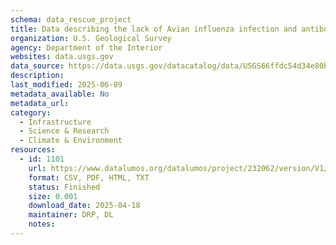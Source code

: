 ```yaml
---
schema: data_rescue_project 
title: Data describing the lack of Avian influenza infection and antibodies in Eastern Wild Turkeys (Meleagris gallopavo silvestris) sampled in Delmarva, USA
organization: U.S. Geological Survey
agency: Department of the Interior
websites: data.usgs.gov
data_source: https://data.usgs.gov/datacatalog/data/USGS66ffdc54d34e80be174ae7d1
description: 
last_modified: 2025-06-09
metadata_available: No
metadata_url: 
category:
  - Infrastructure 
  - Science & Research 
  - Climate & Environment 
resources:
  - id: 1101
    url: https://www.datalumos.org/datalumos/project/232062/version/V1/view
    format: CSV, PDF, HTML, TXT
    status: Finished
    size: 0.001
    download_date: 2025-04-18
    maintainer: DRP, DL
    notes: 
---
```

